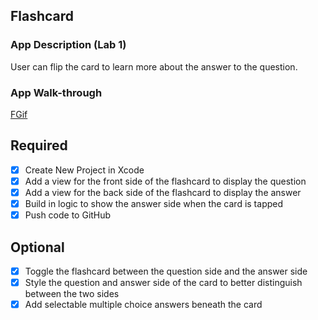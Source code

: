 ## Flashcard

### App Description (Lab 1)
User can flip the card to learn more about the answer to the question.

### App Walk-through

[FGif](https://user-images.githubusercontent.com/103079472/190292001-0b83caf9-df5c-4a1b-b157-2ee0b59117d0.mov)


## Required
- [x] Create New Project in Xcode
- [x] Add a view for the front side of the flashcard to display the question
- [x] Add a view for the back side of the flashcard to display the answer
- [x] Build in logic to show the answer side when the card is tapped
- [x] Push code to GitHub
## Optional
- [x] Toggle the flashcard between the question side and the answer side
- [x] Style the question and answer side of the card to better distinguish between the two sides
- [x] Add selectable multiple choice answers beneath the card

